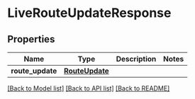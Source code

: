 # LiveRouteUpdateResponse

## Properties
Name | Type | Description | Notes
------------ | ------------- | ------------- | -------------
**route_update** | [**RouteUpdate**](RouteUpdate.md) |  | 

[[Back to Model list]](../README.md#documentation-for-models) [[Back to API list]](../README.md#documentation-for-api-endpoints) [[Back to README]](../README.md)

